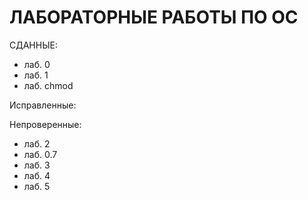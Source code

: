 # ЛАБОРАТОРНЫЕ РАБОТЫ ПО ОС

СДАННЫЕ:
- лаб. 0
- лаб. 1
- лаб. chmod

Исправленные: 


Непроверенные: 
- лаб. 2
- лаб. 0.7
- лаб. 3
- лаб. 4 
- лаб. 5

